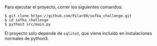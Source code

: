 Para ejecutar el proyecto, correr los siguientes comandos:

```
$ git clone https://github.com/Pilar89/sofka_challenge.git
$ cd sofka_challenge
$ python3 src/main.py
```

El proyecto solo depende de `sqlite3`, que viene incluido en instalaciones normales de python3.
